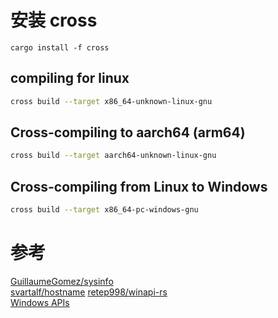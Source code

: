 # 安装 cross
`cargo install -f cross`

## compiling for linux
```sh
cross build --target x86_64-unknown-linux-gnu
```

## Cross-compiling to aarch64 (arm64)
```sh
cross build --target aarch64-unknown-linux-gnu
```

## Cross-compiling from Linux to Windows
```sh
cross build --target x86_64-pc-windows-gnu
```

# 参考
[GuillaumeGomez/sysinfo](https://github.com/GuillaumeGomez/sysinfo)  
[svartalf/hostname](https://github.com/svartalf/hostname)
[retep998/winapi-rs](https://github.com/retep998/winapi-rs)  
[Windows APIs](https://lib.rs/os/windows-apis)  